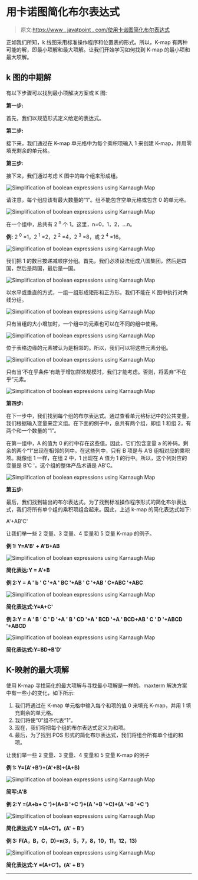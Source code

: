 # 用卡诺图简化布尔表达式

> 原文:[https://www . javatpoint . com/使用卡诺图简化布尔表达式](https://www.javatpoint.com/simplification-of-boolean-expressions-using-karnaugh-map)

正如我们所知，k 线图采用标准操作程序和位置表的形式。所以，K-map 有两种可能的解，即最小项解和最大项解。让我们开始学习如何找到 K-map 的最小项和最大项解。

## k 图的中期解

有以下步骤可以找到最小项解决方案或 K 图:

**第一步:**

首先，我们以规范形式定义给定的表达式。

**第二步:**

接下来，我们通过在 K-map 单元格中为每个乘积项输入 1 来创建 K-map，并用零填充剩余的单元格。

**第三步:**

接下来，我们通过考虑 K 图中的每个组来形成组。

![Simplification of boolean expressions using Karnaugh Map](../Images/795bbeb6868554f1b2eecfef2d27a407.png)

请注意，每个组应该有最大数量的“1”。组不能包含空单元格或包含 0 的单元格。

![Simplification of boolean expressions using Karnaugh Map](../Images/cb1113046740c0075a83aab3a1881574.png)

在一个组中，总共有 2 <sup>n</sup> 个 1。这里，n=0，1，2，…n。

**例:** 2 <sup>0</sup> =1，2 <sup>1</sup> =2，2 <sup>2</sup> =4，2 <sup>3</sup> =8，或 2 <sup>4</sup> =16。

![Simplification of boolean expressions using Karnaugh Map](../Images/797662b59e18d844528b8b3ac1d9c8b9.png)

我们把 1 的数目按递减顺序分组。首先，我们必须设法组成八国集团，然后是四国，然后是两国，最后是一国。

![Simplification of boolean expressions using Karnaugh Map](../Images/e462b61f53e28425c6dbc4a49cc8fa7a.png)

以水平或垂直的方式，一组一组形成矩形和正方形。我们不能在 K 图中执行对角线分组。

![Simplification of boolean expressions using Karnaugh Map](../Images/793902ab52b56f29c4fa4106dc1ea62f.png)

只有当组的大小增加时，一个组中的元素也可以在不同的组中使用。

![Simplification of boolean expressions using Karnaugh Map](../Images/4a3a22b467860e0676e77f7f3781c07f.png)

位于表格边缘的元素被认为是相邻的。所以，我们可以将这些元素分组。

![Simplification of boolean expressions using Karnaugh Map](../Images/aa7e46b76277e60d5f2f435e7687b887.png)

只有当‘不在乎条件’有助于增加群体规模时，我们才能考虑。否则，将丢弃“不在乎”元素。

![Simplification of boolean expressions using Karnaugh Map](../Images/05a4cea0297a7fb2331c7690515524a8.png)

**第四步:**

在下一步中，我们找到每个组的布尔表达式。通过查看单元格标记中的公共变量，我们根据输入变量来定义组。在下面的例子中，总共有两个组，即组 1 和组 2，有两个和一个数量的“1”。

在第一组中，A 的值为 0 的行中存在这些值。因此，它们包含变量 a 的补码。剩余的两个“1”出现在相邻的列中。在这些列中，只有 B 项是与 A'B 组相对应的乘积项。就像组 1 一样，在组 2 中，1 出现在 A 值为 1 的行中。所以，这个列对应的变量是 B'C '。这个组的整体产品术语是 AB'C。

![Simplification of boolean expressions using Karnaugh Map](../Images/b6b7f5873ef500d2b0b18a7d98b616ba.png)

**第五步:**

最后，我们找到输出的布尔表达式。为了找到标准操作程序形式的简化布尔表达式，我们将所有单个组的乘积项组合起来。因此，上述 k-map 的简化表达式如下:

A'+AB'C'

让我们举一些 2 变量、3 变量、4 变量和 5 变量 K-map 的例子。

**例 1: Y=A'B' + A'B+AB**

![Simplification of boolean expressions using Karnaugh Map](../Images/12fa0f873a1cea63773ec50c4d8788b9.png)

**简化表达:Y = A’+B**

**例 2:Y = A ' b ' C '+A ' BC '+AB ' C '+AB ' C+ABC '+ABC**

![Simplification of boolean expressions using Karnaugh Map](../Images/a718d5fd33dce72705f767b411b9f290.png)

**简化表达式:Y=A+C'**

**例 3:Y = A ' B ' C ' D '+A ' B ' CD '+A ' BCD '+A ' BCD+AB ' C ' D '+ABCD '+ABCD**

![Simplification of boolean expressions using Karnaugh Map](../Images/8c1d7ea44ba028a45f10e215f464a412.png)

**简化表达式:Y=BD+B'D'**

## K-映射的最大项解

使用 K-map 寻找简化的最大项解与寻找最小项解是一样的。maxterm 解决方案中有一些小的变化，如下所示:

1.  我们将通过在 K-map 单元格中输入每个和项的值 0 来填充 K-map，并用 1 填充剩余的单元格。
2.  我们将使“0”组不代表“1”。
3.  现在，我们将把每个组的布尔表达式定义为和项。
4.  最后，为了找到 POS 形式的简化布尔表达式，我们将组合所有单个组的和项。

让我们举一些 2 变量、3 变量、4 变量和 5 变量 K-map 的例子

**例 1: Y=(A'+B')+(A'+B)+(A+B)**

![Simplification of boolean expressions using Karnaugh Map](../Images/b63c98996e92cc428a9c998b87f7d3ae.png)

**简写:A'B**

**例 2:Y =(A+b+ C ')+(A+B '+C ')+(A '+B '+C)+(A '+B '+C ')**

![Simplification of boolean expressions using Karnaugh Map](../Images/a177c77eb6fdcd428914bffbe3ab8ec0.png)

**简化表达式:Y =(A+C’)。(A' + B')**

**例 3: F(A，B，C，D)=π(3，5，7，8，10，11，12，13)**

![Simplification of boolean expressions using Karnaugh Map](../Images/d1cdde834b7f012c027fb18b8a53f003.png)

**简化表达式:Y =(A+C’)。(A' + B')**

* * *